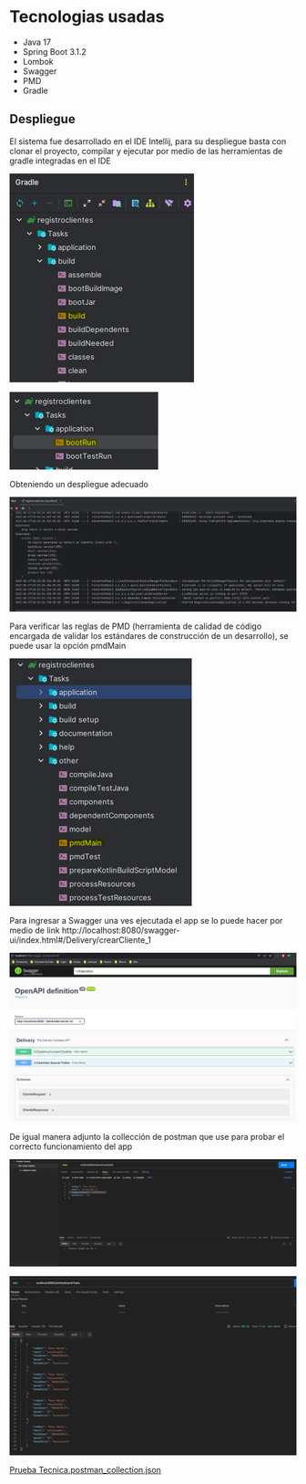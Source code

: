 # Tecnologias usadas

* Java 17
* Spring Boot 3.1.2
* Lombok
* Swagger
* PMD
* Gradle

## Despliegue 

El sistema fue desarrollado en el IDE Intellij, para su despliegue basta con clonar el proyecto, compilar y ejecutar por medio de las herramientas de gradle integradas en el IDE

![img.png](img.png)

![img_1.png](img_1.png)

Obteniendo un despliegue adecuado

![img_2.png](img_2.png)

Para verificar las reglas de PMD (herramienta de calidad de código encargada de validar los estándares de construcción de un desarrollo), se puede usar la opción pmdMain

![img_3.png](img_3.png)

Para ingresar a Swagger una ves ejecutada el app se lo puede hacer por medio de link http://localhost:8080/swagger-ui/index.html#/Delivery/crearCliente_1

![img_4.png](img_4.png)

De igual manera adjunto la collección de postman que use para probar el correcto funcionamiento del app 

![img_5.png](img_5.png)

![img_6.png](img_6.png)

[Prueba Tecnica.postman_collection.json](Prueba%20Tecnica.postman_collection.json)


 
